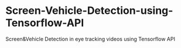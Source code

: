 # Screen-Vehicle-Detection-using-Tensorflow-API
Screen&amp;Vehicle Detection in eye tracking videos using Tensorflow API
